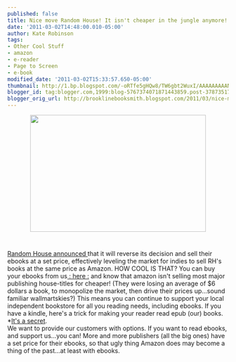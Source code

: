 ```yaml
---
published: false
title: Nice move Random House! It isn't cheaper in the jungle anymore!
date: '2011-03-02T14:48:00.010-05:00'
author: Kate Robinson
tags:
- Other Cool Stuff
- amazon
- e-reader
- Page to Screen
- e-book
modified_date: '2011-03-02T15:33:57.650-05:00'
thumbnail: http://1.bp.blogspot.com/-oRTfe5gHQw8/TW6gbt2WuxI/AAAAAAAAANQ/3jbOS2gWDr4/s72-c/ipadbook.jpg
blogger_id: tag:blogger.com,1999:blog-5767374071871443859.post-3787351745268508640
blogger_orig_url: http://brooklinebooksmith.blogspot.com/2011/03/nice-move-random-house-it-isnt-cheaper.html
---
```


<a href="http://1.bp.blogspot.com/-oRTfe5gHQw8/TW6gbt2WuxI/AAAAAAAAANQ/3jbOS2gWDr4/s1600/ipadbook.jpg"><img style="TEXT-ALIGN: center; MARGIN: 0px auto 10px; WIDTH: 400px; DISPLAY: block; HEIGHT: 266px; CURSOR: hand" id="BLOGGER_PHOTO_ID_5579573386383112978" border="0" alt="" src="http://1.bp.blogspot.com/-oRTfe5gHQw8/TW6gbt2WuxI/AAAAAAAAANQ/3jbOS2gWDr4/s400/ipadbook.jpg" /></a><br /><div><a href="http://online.wsj.com/article/SB10001424052748704615504576172814082295304.html">Random House announced </a>that it will reverse its decision and sell their ebooks at a set price, effectively leveling the market for indies to sell RH's books at the same price as Amazon.  HOW COOL IS THAT? You can buy your ebooks from us<a href="http://www.brooklinebooksmith-shop.com/search/gbook"> : here :</a> and know that amazon isn't selling most major publishing house-titles for cheaper! (They were losing an average of $6 dollars a book, to monopolize the market, then drive their prices up...sound familiar wallmartskies?)  This means you can continue to support your local independent bookstore for all you reading needs, including ebooks. If you have a kindle, here's a trick for making your reader read epub (our) books. *<a href="http://blog.the-ebook-reader.com/2011/02/05/how-to-read-epub-on-kindle-even-ebooks-with-adobe-drm/">It's a secret</a>. </div><div> </div><div>We want to provide our customers with options. If you want to read ebooks, and support us...you can! More and more publishers (all the big ones) have a set price for their ebooks, so that ugly thing Amazon does may become a thing of the past...at least with ebooks.</div><div> </div><div> </div>